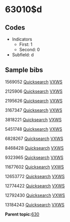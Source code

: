 # 63010$d

## Codes

-   Indicators
    -   First: 1
    -   Second: 0
-   Subfield: d

## Sample bibs

1569052 [Quicksearch](https://search.library.yale.edu/catalog/1569052) [VXWS](http://prodorbis.library.yale.edu:7014/vxws/GetHoldingsService?bibId=1569052)

2125906 [Quicksearch](https://search.library.yale.edu/catalog/2125906) [VXWS](http://prodorbis.library.yale.edu:7014/vxws/GetHoldingsService?bibId=2125906)

2195626 [Quicksearch](https://search.library.yale.edu/catalog/2195626) [VXWS](http://prodorbis.library.yale.edu:7014/vxws/GetHoldingsService?bibId=2195626)

3167347 [Quicksearch](https://search.library.yale.edu/catalog/3167347) [VXWS](http://prodorbis.library.yale.edu:7014/vxws/GetHoldingsService?bibId=3167347)

3818221 [Quicksearch](https://search.library.yale.edu/catalog/3818221) [VXWS](http://prodorbis.library.yale.edu:7014/vxws/GetHoldingsService?bibId=3818221)

5451748 [Quicksearch](https://search.library.yale.edu/catalog/5451748) [VXWS](http://prodorbis.library.yale.edu:7014/vxws/GetHoldingsService?bibId=5451748)

6828267 [Quicksearch](https://search.library.yale.edu/catalog/6828267) [VXWS](http://prodorbis.library.yale.edu:7014/vxws/GetHoldingsService?bibId=6828267)

8468428 [Quicksearch](https://search.library.yale.edu/catalog/8468428) [VXWS](http://prodorbis.library.yale.edu:7014/vxws/GetHoldingsService?bibId=8468428)

9323965 [Quicksearch](https://search.library.yale.edu/catalog/9323965) [VXWS](http://prodorbis.library.yale.edu:7014/vxws/GetHoldingsService?bibId=9323965)

11677602 [Quicksearch](https://search.library.yale.edu/catalog/11677602) [VXWS](http://prodorbis.library.yale.edu:7014/vxws/GetHoldingsService?bibId=11677602)

12653772 [Quicksearch](https://search.library.yale.edu/catalog/12653772) [VXWS](http://prodorbis.library.yale.edu:7014/vxws/GetHoldingsService?bibId=12653772)

12774422 [Quicksearch](https://search.library.yale.edu/catalog/12774422) [VXWS](http://prodorbis.library.yale.edu:7014/vxws/GetHoldingsService?bibId=12774422)

12792430 [Quicksearch](https://search.library.yale.edu/catalog/12792430) [VXWS](http://prodorbis.library.yale.edu:7014/vxws/GetHoldingsService?bibId=12792430)

13184243 [Quicksearch](https://search.library.yale.edu/catalog/13184243) [VXWS](http://prodorbis.library.yale.edu:7014/vxws/GetHoldingsService?bibId=13184243)

**Parent topic:**[630](../../tags/630/630.md)

